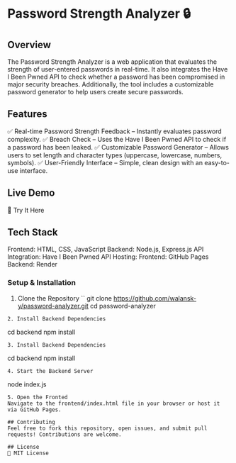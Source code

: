 # Password Strength Analyzer 🔒
## Overview
The Password Strength Analyzer is a web application that evaluates the strength of user-entered passwords in real-time. It also integrates the Have I Been Pwned API to check whether a password has been compromised in major security breaches. Additionally, the tool includes a customizable password generator to help users create secure passwords.

## Features
✅ Real-time Password Strength Feedback – Instantly evaluates password complexity.
✅ Breach Check – Uses the Have I Been Pwned API to check if a password has been leaked.
✅ Customizable Password Generator – Allows users to set length and character types (uppercase, lowercase, numbers, symbols).
✅ User-Friendly Interface – Simple, clean design with an easy-to-use interface.

## Live Demo
🔗 Try It Here

## Tech Stack

Frontend: HTML, CSS, JavaScript
Backend: Node.js, Express.js
API Integration: Have I Been Pwned API
Hosting:
Frontend: GitHub Pages
Backend: Render
### Setup & Installation
1. Clone the Repository
``
git clone https://github.com/walansk-y/password-analyzer.git
cd password-analyzer
```
2. Install Backend Dependencies
```
cd backend
npm install
```
3. Install Backend Dependencies
```
cd backend
npm install
```
4. Start the Backend Server
```
node index.js
```
5. Open the Fronted
Navigate to the frontend/index.html file in your browser or host it via GitHub Pages.

## Contributing
Feel free to fork this repository, open issues, and submit pull requests! Contributions are welcome.

## License
📜 MIT License
